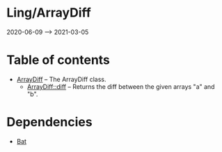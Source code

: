 Ling/ArrayDiff
================
2020-06-09 --> 2021-03-05




Table of contents
===========

- [ArrayDiff](https://github.com/lingtalfi/ArrayDiff/blob/master/doc/api/Ling/ArrayDiff/ArrayDiff.md) &ndash; The ArrayDiff class.
    - [ArrayDiff::diff](https://github.com/lingtalfi/ArrayDiff/blob/master/doc/api/Ling/ArrayDiff/ArrayDiff/diff.md) &ndash; Returns the diff between the given arrays "a" and "b".


Dependencies
============
- [Bat](https://github.com/lingtalfi/Bat)



